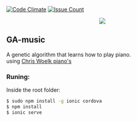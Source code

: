 

[![Code Climate](https://codeclimate.com/github/oeui/GA-music/badges/gpa.svg)](https://codeclimate.com/github/oeui/GA-music)
[![Issue Count](https://codeclimate.com/github/oeui/GA-music/badges/issue_count.svg)](https://codeclimate.com/github/oeui/GA-music)


<p align="center"><img src="https://cloud.githubusercontent.com/assets/3603793/23483757/ffbc98c0-feb2-11e6-8d3e-c9d122bf7e3b.png"></p>


## GA-music

A genetic algorithm that learns how to play piano.
 <br> using [Chris Woelk piano's  ](https://codepen.io/cawoelk/pen/GJpMdE )

### Runing:

Inside the root folder:

```bash
$ sudo npm install -g ionic cordova
$ npm install
$ ionic serve
```



